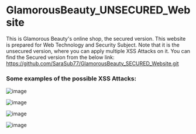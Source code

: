 # GlamorousBeauty_UNSECURED_Website
This is Glamorous Beauty's online shop, the secured version.
This website is prepared for Web Technology and Security Subject.
Note that it is the unsecured version, where you can apply multiple XSS Attacks on it. You can find the Secured version from the below link: https://github.com/SaraSub77/GlamorousBeauty_SECURED_Website.git



### Some examples of the possible XSS Attacks:

![image](https://github.com/SaraSub77/GlamorousBeauty_UNSECURED_Website/assets/126624918/378f7527-2ba6-4e5c-ada5-ee7aeb57c300)

![image](https://github.com/SaraSub77/GlamorousBeauty_UNSECURED_Website/assets/126624918/c6a62832-20a1-41d4-99bb-6efd1656861e)


![image](https://github.com/SaraSub77/GlamorousBeauty_UNSECURED_Website/assets/126624918/5cf752f6-7c18-45f2-97b9-22430f4a6ad8)


![image](https://github.com/SaraSub77/GlamorousBeauty_UNSECURED_Website/assets/126624918/8ff04c43-de41-4886-b307-4d63b8f003da)

